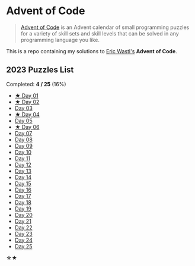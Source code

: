 # Advent of Code

> [Advent of Code](https://adventofcode.com/) is an Advent calendar of small
> programming puzzles for a variety of skill sets and skill levels that can be solved
> in any programming language you like.

This is a repo containing my solutions to [Eric Wastl's](http://was.tl/) **Advent of Code**.

## 2023 Puzzles List

Completed: **4 / 25** (16%)
*  [★ Day 01](2023/Day%2001/)
*  [★ Day 02](2023/Day%2002/)
*  [Day 03](2023/Day%2003/)
*  [★ Day 04](2023/Day%2004/)
*  [Day 05](2023/Day%2005/)
*  [★ Day 06](2023/Day%2006/)
*  [Day 07](2023/Day%2007/)
*  [Day 08](2023/Day%2008/)
*  [Day 09](2023/Day%2009/)
*  [Day 10](2023/Day%2010/)
*  [Day 11](2023/Day%2011/)
*  [Day 12](2023/Day%2012/)
*  [Day 13](2023/Day%2013/)
*  [Day 14](2023/Day%2014/)
*  [Day 15](2023/Day%2015/)
*  [Day 16](2023/Day%2016/)
*  [Day 17](2023/Day%2017/)
*  [Day 18](2023/Day%2018/)
*  [Day 19](2023/Day%2019/)
*  [Day 20](2023/Day%2020/)
*  [Day 21](2023/Day%2021/)
*  [Day 22](2023/Day%2022/)
*  [Day 23](2023/Day%2023/)
*  [Day 24](2023/Day%2024/)
*  [Day 25](2023/Day%2025/)

☆★